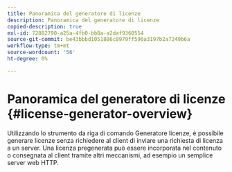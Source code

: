 ```yaml
---
title: Panoramica del generatore di licenze
description: Panoramica del generatore di licenze
copied-description: true
exl-id: 72882790-a25a-4fb0-bb8a-a2daf9360554
source-git-commit: be43bbbd1051886c8979ff590a3197b2a7249b6a
workflow-type: tm+mt
source-wordcount: '56'
ht-degree: 0%

---
```


# Panoramica del generatore di licenze {#license-generator-overview}

Utilizzando lo strumento da riga di comando Generatore licenze, è possibile generare licenze senza richiedere al client di inviare una richiesta di licenza a un server. Una licenza pregenerata può essere incorporata nel contenuto o consegnata al client tramite altri meccanismi, ad esempio un semplice server web HTTP.
